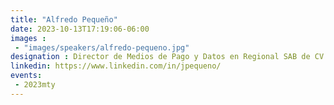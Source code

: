 ```yaml
---
title: "Alfredo Pequeño"
date: 2023-10-13T17:19:06-06:00
images : 
 - "images/speakers/alfredo-pequeno.jpg"
designation : Director de Medios de Pago y Datos en Regional SAB de CV
linkedin: https://www.linkedin.com/in/jpequeno/
events: 
 - 2023mty
---
```

